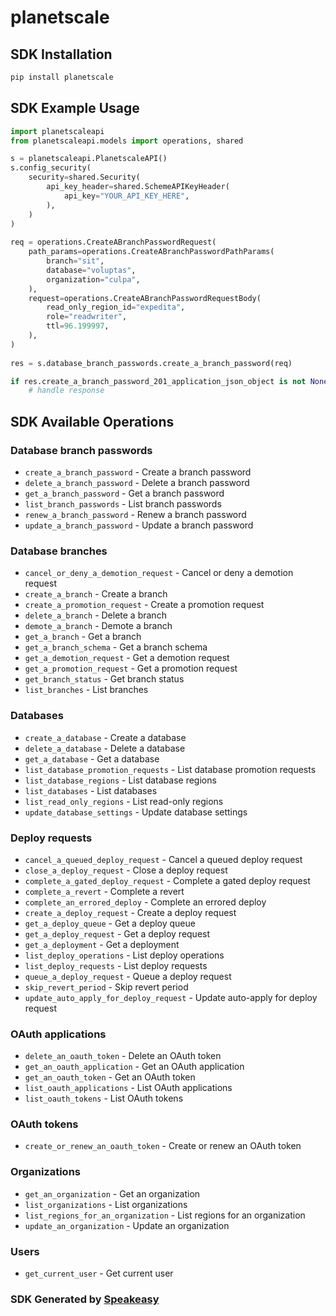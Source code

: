 # planetscale

<!-- Start SDK Installation -->
## SDK Installation

```bash
pip install planetscale
```
<!-- End SDK Installation -->

## SDK Example Usage
<!-- Start SDK Example Usage -->
```python
import planetscaleapi
from planetscaleapi.models import operations, shared

s = planetscaleapi.PlanetscaleAPI()
s.config_security(
    security=shared.Security(
        api_key_header=shared.SchemeAPIKeyHeader(
            api_key="YOUR_API_KEY_HERE",
        ),
    )
)
    
req = operations.CreateABranchPasswordRequest(
    path_params=operations.CreateABranchPasswordPathParams(
        branch="sit",
        database="voluptas",
        organization="culpa",
    ),
    request=operations.CreateABranchPasswordRequestBody(
        read_only_region_id="expedita",
        role="readwriter",
        ttl=96.199997,
    ),
)
    
res = s.database_branch_passwords.create_a_branch_password(req)

if res.create_a_branch_password_201_application_json_object is not None:
    # handle response
```
<!-- End SDK Example Usage -->

<!-- Start SDK Available Operations -->
## SDK Available Operations

### Database branch passwords

* `create_a_branch_password` - Create a branch password
* `delete_a_branch_password` - Delete a branch password
* `get_a_branch_password` - Get a branch password
* `list_branch_passwords` - List branch passwords
* `renew_a_branch_password` - Renew a branch password
* `update_a_branch_password` - Update a branch password

### Database branches

* `cancel_or_deny_a_demotion_request` - Cancel or deny a demotion request
* `create_a_branch` - Create a branch
* `create_a_promotion_request` - Create a promotion request
* `delete_a_branch` - Delete a branch
* `demote_a_branch` - Demote a branch
* `get_a_branch` - Get a branch
* `get_a_branch_schema` - Get a branch schema
* `get_a_demotion_request` - Get a demotion request
* `get_a_promotion_request` - Get a promotion request
* `get_branch_status` - Get branch status
* `list_branches` - List branches

### Databases

* `create_a_database` - Create a database
* `delete_a_database` - Delete a database
* `get_a_database` - Get a database
* `list_database_promotion_requests` - List database promotion requests
* `list_database_regions` - List database regions
* `list_databases` - List databases
* `list_read_only_regions` - List read-only regions
* `update_database_settings` - Update database settings

### Deploy requests

* `cancel_a_queued_deploy_request` - Cancel a queued deploy request
* `close_a_deploy_request` - Close a deploy request
* `complete_a_gated_deploy_request` - Complete a gated deploy request
* `complete_a_revert` - Complete a revert
* `complete_an_errored_deploy` - Complete an errored deploy
* `create_a_deploy_request` - Create a deploy request
* `get_a_deploy_queue` - Get a deploy queue
* `get_a_deploy_request` - Get a deploy request
* `get_a_deployment` - Get a deployment
* `list_deploy_operations` - List deploy operations
* `list_deploy_requests` - List deploy requests
* `queue_a_deploy_request` - Queue a deploy request
* `skip_revert_period` - Skip revert period
* `update_auto_apply_for_deploy_request` - Update auto-apply for deploy request

### OAuth applications

* `delete_an_oauth_token` - Delete an OAuth token
* `get_an_oauth_application` - Get an OAuth application
* `get_an_oauth_token` - Get an OAuth token
* `list_oauth_applications` - List OAuth applications
* `list_oauth_tokens` - List OAuth tokens

### OAuth tokens

* `create_or_renew_an_oauth_token` - Create or renew an OAuth token

### Organizations

* `get_an_organization` - Get an organization
* `list_organizations` - List organizations
* `list_regions_for_an_organization` - List regions for an organization
* `update_an_organization` - Update an organization

### Users

* `get_current_user` - Get current user

<!-- End SDK Available Operations -->

### SDK Generated by [Speakeasy](https://docs.speakeasyapi.dev/docs/using-speakeasy/client-sdks)
